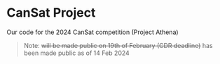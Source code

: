 # CanSat Project

Our code for the 2024 CanSat competition (Project Athena)

> Note: ~~will be made public on 19th of February (CDR deadline)~~ has been made public as of 14 Feb 2024
